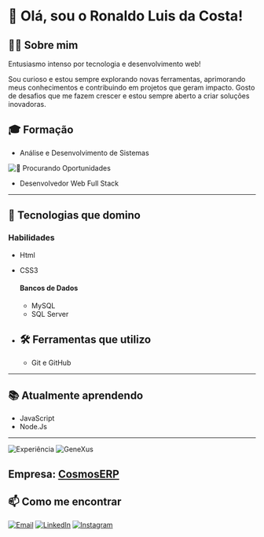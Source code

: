 
# 👋 Olá, sou o Ronaldo Luis da Costa!

## 👨‍💻 Sobre mim
Entusiasmo intenso por tecnologia e desenvolvimento web!

Sou curioso e estou sempre explorando novas ferramentas, aprimorando meus conhecimentos e contribuindo em projetos que geram impacto.
Gosto de desafios que me fazem crescer e estou sempre aberto a criar soluções inovadoras.


## 🎓 Formação
  - Análise e Desenvolvimento de Sistemas


![👀 Procurando Oportunidades](https://img.shields.io/badge/👀%20Procurando-Oportunidades-blue?style=for-the-badge)
- Desenvolvedor Web Full Stack

---

## 🚀 Tecnologias que domino
### Habilidades
  - Html
  - CSS3
    #### Bancos de Dados
      - MySQL  
      - SQL Server
    
- ## 🛠️ Ferramentas que utilizo
  - Git e GitHub

---

## 📚 Atualmente aprendendo
  - JavaScript
  - Node.Js
---


![Experiência](https://img.shields.io/badge/Experiência-Desenvolvedor%20Web-blue?style=for-the-badge&logo=webhook&logoColor=white)
![GeneXus](https://img.shields.io/badge/GeneXus-F36C21?style=for-the-badge&logo=tools&logoColor=white)

**Empresa:** [CosmosERP](https://www.cosmoserp.com.br/)
---

## 📫 Como me encontrar
 [![Email](https://img.shields.io/badge/Hotmail-Enviar%20?style=for-the-badge&logo=microsoft-outlook&logoColor=white&color=0072C6)](mailto:ronaldo_so10@hotmail.com)
 [![LinkedIn](https://img.shields.io/badge/LinkedIn-0077B5?style=for-the-badge&logo=linkedin&logoColor=white)](https://www.linkedin.com/in/ronaldo-costa-80332776/)
 [![Instagram](https://img.shields.io/badge/Instagram-E4405F?style=for-the-badge&logo=instagram&logoColor=white)](https://www.instagram.com/eusouronaldocosta) 

